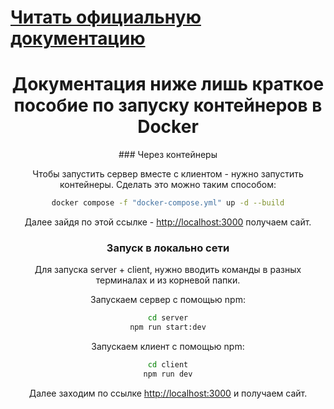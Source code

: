 
<h1><a href='https://ilyas-organization-8.gitbook.io/untitled'>Читать официальную документацию</a> </h1>
<div align="center">

  <h1 align="center">Документация ниже лишь краткое пособие по запуску контейнеров в Docker</h1>

  <p align="center">
    ### Через контейнеры

Чтобы запустить сервер вместе с клиентом - нужно запустить контейнеры. Сделать это можно таким способом:

```bash
docker compose -f "docker-compose.yml" up -d --build
```

Далее зайдя по этой ссылке - [http://localhost:3000](http://localhost:3000) получаем сайт.

### Запуск в локально сети

Для запуска server + client, нужно вводить команды в разных терминалах и из корневой папки.

Запускаем сервер с помощью npm:

```bash
cd server
npm run start:dev
```

Запускаем клиент с помощью npm:

```bash
cd client
npm run dev
```

Далее заходим по ссылке [http://localhost:3000](http://localhost:3000) и получаем сайт.
  </p>
</div>
